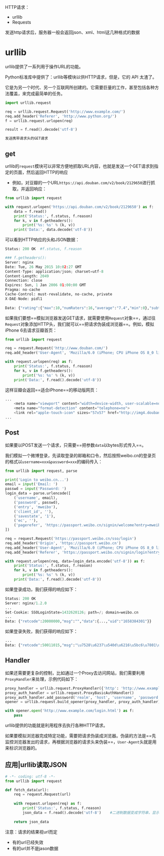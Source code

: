 HTTP请求：

- urllib
- Requests

发送http请求后，服务器一般会返回json、xml、html这几种格式的数据



# urllib

urllib提供了一系列用于操作URL的功能。



Python标准库中提供了：urllib等模块以供HTTP请求，但是，它的 API 太渣了。

它是为另一个时代、另一个互联网所创建的。它需要巨量的工作，甚至包括各种方法覆盖，来完成最简单的任务。

```python
import urllib.request

req = urllib.request.Request('http://www.example.com/')
req.add_header('Referer', 'http://www.python.org/')
f = urllib.request.urlopen(req)

result = f.read().decode('utf-8')

发送携带请求头的GET请求
```



## get

urllib的`request`模块可以非常方便地抓取URL内容，也就是发送一个GET请求到指定的页面，然后返回HTTP的响应

- 例如，对豆瓣的一个URL`https://api.douban.com/v2/book/2129650`进行抓取，并返回响应：

```python
from urllib import request

with request.urlopen('https://api.douban.com/v2/book/2129650') as f:
    data = f.read()
    print('Status:', f.status, f.reason)
    for k, v in f.getheaders():
        print('%s: %s' % (k, v))
    print('Data:', data.decode('utf-8'))
```

可以看到HTTP响应的头和JSON数据：

```python
Status: 200 OK	#f.status, f.reason

### f.getheaders():
Server: nginx
Date: Tue, 26 May 2015 10:02:27 GMT
Content-Type: application/json; charset=utf-8
Content-Length: 2049
Connection: close
Expires: Sun, 1 Jan 2006 01:00:00 GMT
Pragma: no-cache
Cache-Control: must-revalidate, no-cache, private
X-DAE-Node: pidl1
    
Data: {"rating":{"max":10,"numRaters":16,"average":"7.4","min":0},"subtitle":"","author":["廖雪峰编著"],"pubdate":"2007-6",...}
```



如果我们要想==模拟浏览器发送GET请求，就需要使用`Request`对象==，通过往`Request`对象添加HTTP头，我们就可以==把请求伪装成浏览器==。例如，模拟iPhone 6去请求豆瓣首页：

```python
from urllib import request

req = request.Request('http://www.douban.com/')
req.add_header('User-Agent', 'Mozilla/6.0 (iPhone; CPU iPhone OS 8_0 like Mac OS X) AppleWebKit/536.26 (KHTML, like Gecko) Version/8.0 Mobile/10A5376e Safari/8536.25')

with request.urlopen(req) as f:
    print('Status:', f.status, f.reason)
    for k, v in f.getheaders():
        print('%s: %s' % (k, v))
    print('Data:', f.read().decode('utf-8'))
```

这样豆瓣会返回==适合iPhone==的移动版网页：

```python
...
    <meta name="viewport" content="width=device-width, user-scalable=no, initial-scale=1.0, minimum-scale=1.0, maximum-scale=1.0">
    <meta name="format-detection" content="telephone=no">
    <link rel="apple-touch-icon" sizes="57x57" href="http://img4.douban.com/pics/cardkit/launcher/57.png" />
...
```





## Post

如果要以POST发送一个请求，只需要==把参数`data`以bytes形式传入==。

我们模拟一个微博登录，先读取登录的邮箱和口令，然后按照weibo.cn的登录页的格式以`username=xxx&password=xxx`的编码传入：

```python
from urllib import request, parse

print('Login to weibo.cn...')
email = input('Email: ')
passwd = input('Password: ')
login_data = parse.urlencode([
    ('username', email),
    ('password', passwd),
    ('entry', 'mweibo'),
    ('client_id', ''),
    ('savestate', '1'),
    ('ec', ''),
    ('pagerefer', 'https://passport.weibo.cn/signin/welcome?entry=mweibo&r=http%3A%2F%2Fm.weibo.cn%2F')
])

req = request.Request('https://passport.weibo.cn/sso/login')
req.add_header('Origin', 'https://passport.weibo.cn')
req.add_header('User-Agent', 'Mozilla/6.0 (iPhone; CPU iPhone OS 8_0 like Mac OS X) AppleWebKit/536.26 (KHTML, like Gecko) Version/8.0 Mobile/10A5376e Safari/8536.25')
req.add_header('Referer', 'https://passport.weibo.cn/signin/login?entry=mweibo&res=wel&wm=3349&r=http%3A%2F%2Fm.weibo.cn%2F')

with request.urlopen(req, data=login_data.encode('utf-8')) as f:
    print('Status:', f.status, f.reason)
    for k, v in f.getheaders():
        print('%s: %s' % (k, v))
    print('Data:', f.read().decode('utf-8'))
```

如果登录成功，我们获得的响应如下：

```python
Status: 200 OK
Server: nginx/1.2.0
...
Set-Cookie: SSOLoginState=1432620126; path=/; domain=weibo.cn
...
Data: {"retcode":20000000,"msg":"","data":{...,"uid":"1658384301"}}
```

如果登录失败，我们获得的响应如下：

```python
...
Data: {"retcode":50011015,"msg":"\u7528\u6237\u540d\u6216\u5bc6\u7801\u9519\u8bef","data":{"username":"example@python.org","errline":536}}
```



## Handler

如果还需要更复杂的控制，比如通过一个Proxy去访问网站，我们需要利用`ProxyHandler`来处理，示例代码如下：

```python
proxy_handler = urllib.request.ProxyHandler({'http': 'http://www.example.com:3128/'})
proxy_auth_handler = urllib.request.ProxyBasicAuthHandler()
proxy_auth_handler.add_password('realm', 'host', 'username', 'password')
opener = urllib.request.build_opener(proxy_handler, proxy_auth_handler)

with opener.open('http://www.example.com/login.html') as f:
    pass
```



urllib提供的功能就是利用程序去执行各种HTTP请求。

如果要模拟浏览器完成特定功能，需要把请求伪装成浏览器。伪装的方法是==先监控浏览器发出的请求，再根据浏览器的请求头来伪装==，`User-Agent`头就是用来标识浏览器的。



## 应用|urllib读取JSON

```python
# -*- coding: utf-8 -*-
from urllib import request

def fetch_data(url):
    req = request.Request(url)
    
    with request.urlopen(req) as f:
        print('Status:', f.status, f.reason)
        json_data = f.read().decode('utf-8') 	#二进制数据变成字符串，显示
       
    return json_data
```

注意：请求的结果视url而定

- 有的url已经失效
- 有的url并不是jason数据











